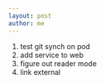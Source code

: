 ```yaml
---
layout: post
author: me
---
```

1. test git synch on pod
1. add service to web
1. figure out reader mode
1. link external
